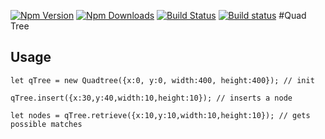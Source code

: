 [![Npm Version](https://img.shields.io/npm/v/viz-quadtree.svg?style=flat)](https://www.npmjs.com/package/viz-quadtree)
[![Npm Downloads](https://img.shields.io/npm/dm/viz-quadtree.svg?style=flat)](https://www.npmjs.com/package/viz-quadtree)
[![Build Status](https://travis-ci.org/spatney/quadtree.svg?branch=master)](https://travis-ci.org/spatney/quadtree)
[![Build status](https://ci.appveyor.com/api/projects/status/rxq7sipm1knv6o0p?svg=true)](https://ci.appveyor.com/project/spatney/powerbi-visuals-tools)
#Quad Tree

## Usage

```
let qTree = new Quadtree({x:0, y:0, width:400, height:400}); // init

qTree.insert({x:30,y:40,width:10,height:10}); // inserts a node

let nodes = qTree.retrieve({x:10,y:10,width:10,height:10}); // gets possible matches
```
